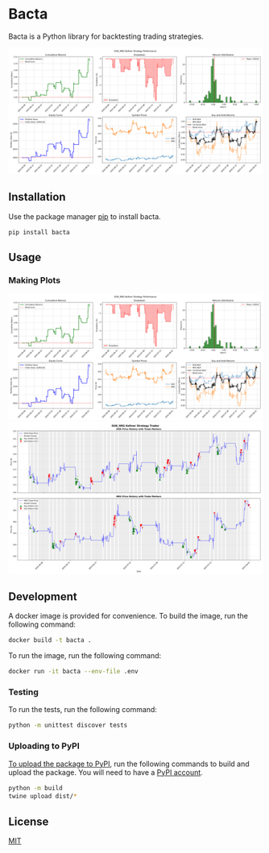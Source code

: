# Bacta

Bacta is a Python library for backtesting trading strategies.

![Keltner Channel](img/DUK_NRG_Keltner_Strategy_Performance.png)



## Installation

Use the package manager [pip](https://pip.pypa.io/en/stable/) to install bacta.

```bash
pip install bacta
```

## Usage

### Making Plots

![Keltner Channel](img/DUK_NRG_Keltner_Strategy_Performance.png)
![Keltner Channel Trades](img/DUK_NRG_Keltner_Strategy_Trades.png)

## Development

A docker image is provided for convenience. To build the image, run the following command:

```bash
docker build -t bacta . 
```

To run the image, run the following command:

```bash
docker run -it bacta --env-file .env
```

### Testing

To run the tests, run the following command:

```bash
python -m unittest discover tests
```

### Uploading to PyPI

[To upload the package to PyPI](https://packaging.python.org/en/latest/tutorials/packaging-projects/), run the following commands to build and upload the package. You will need to have a [PyPI account](https://pypi.org/account/register/).

```bash
python -m build
twine upload dist/*
```


## License

[MIT](https://choosealicense.com/licenses/mit/)